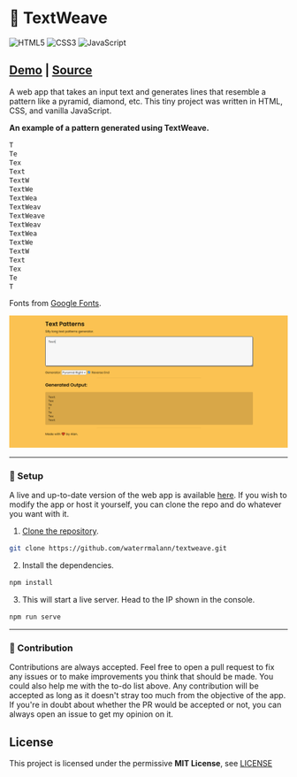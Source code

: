 # 🔶 TextWeave 

![HTML5](https://img.shields.io/badge/html5-%23E34F26.svg?style=for-the-badge&logo=html5&logoColor=white)  ![CSS3](https://img.shields.io/badge/css3-%231572B6.svg?style=for-the-badge&logo=css3&logoColor=white)  ![JavaScript](https://img.shields.io/badge/javascript-%23323330.svg?style=for-the-badge&logo=javascript&logoColor=%23F7DF1E)

## [Demo](https://waterrmalann.github.io/textweave/)   |   [Source](https://github.com/waterrmalann/textweave/blob/main/js/main.js)

A web app that takes an input text and generates lines that resemble a pattern like a pyramid, diamond, etc. This tiny project was written in HTML, CSS, and vanilla JavaScript.

**An example of a pattern generated using TextWeave.**

```
T
Te
Tex
Text
TextW
TextWe
TextWea
TextWeav
TextWeave
TextWeav
TextWea
TextWe
TextW
Text
Tex
Te
T
```

Fonts from [Google Fonts](https://fonts.google.com/).

![Screenshot](screenshot.png)

---

### 🚀 Setup

A live and up-to-date version of the web app is available [here](https://waterrmalann.github.io/textweave/). If you wish to modify the app or host it yourself, you can clone the repo and do whatever you want with it.

1. [Clone the repository](https://docs.github.com/en/github/creating-cloning-and-archiving-repositories/cloning-a-repository-from-github/cloning-a-repository).

```sh
git clone https://github.com/waterrmalann/textweave.git
```

2. Install the dependencies.

```sh
npm install
```

3. This will start a live server. Head to the IP shown in the console.

```sh
npm run serve
```

---

### 🤝 Contribution

Contributions are always accepted. Feel free to open a pull request to fix any issues or to make improvements you think that should be made. You could also help me with the to-do list above. Any contribution will be accepted as long as it doesn't stray too much from the objective of the app. If you're in doubt about whether the PR would be accepted or not, you can always open an issue to get my opinion on it.

License
----

This project is licensed under the permissive **MIT License**, see [LICENSE](LICENSE)
